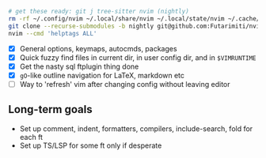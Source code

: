 ```bash
# get these ready: git j tree-sitter nvim (nightly)
rm -rf ~/.config/nvim ~/.local/share/nvim ~/.local/state/nvim ~/.cache/nvim
git clone --recurse-submodules -b nightly git@github.com:Futarimiti/nvim.git ~/.config/nvim
nvim --cmd 'helptags ALL'
```

- [x] General options, keymaps, autocmds, packages
- [x] Quick fuzzy find files in current dir, in user config dir, and in `$VIMRUNTIME`
- [x] Get the nasty sql ftplugin thing done
- [x] `gO`-like outline navigation for LaTeX, markdown etc
- [ ] Way to 'refresh' vim after changing config without leaving editor

## Long-term goals

- Set up comment, indent, formatters, compilers, include-search, fold for each ft
- Set up TS/LSP for some ft only if desperate
